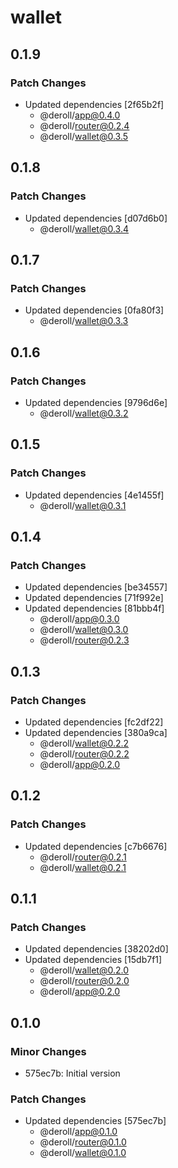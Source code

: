 # wallet

## 0.1.9

### Patch Changes

-   Updated dependencies [2f65b2f]
    -   @deroll/app@0.4.0
    -   @deroll/router@0.2.4
    -   @deroll/wallet@0.3.5

## 0.1.8

### Patch Changes

-   Updated dependencies [d07d6b0]
    -   @deroll/wallet@0.3.4

## 0.1.7

### Patch Changes

-   Updated dependencies [0fa80f3]
    -   @deroll/wallet@0.3.3

## 0.1.6

### Patch Changes

-   Updated dependencies [9796d6e]
    -   @deroll/wallet@0.3.2

## 0.1.5

### Patch Changes

-   Updated dependencies [4e1455f]
    -   @deroll/wallet@0.3.1

## 0.1.4

### Patch Changes

-   Updated dependencies [be34557]
-   Updated dependencies [71f992e]
-   Updated dependencies [81bbb4f]
    -   @deroll/app@0.3.0
    -   @deroll/wallet@0.3.0
    -   @deroll/router@0.2.3

## 0.1.3

### Patch Changes

-   Updated dependencies [fc2df22]
-   Updated dependencies [380a9ca]
    -   @deroll/wallet@0.2.2
    -   @deroll/router@0.2.2
    -   @deroll/app@0.2.0

## 0.1.2

### Patch Changes

-   Updated dependencies [c7b6676]
    -   @deroll/router@0.2.1
    -   @deroll/wallet@0.2.1

## 0.1.1

### Patch Changes

-   Updated dependencies [38202d0]
-   Updated dependencies [15db7f1]
    -   @deroll/wallet@0.2.0
    -   @deroll/router@0.2.0
    -   @deroll/app@0.2.0

## 0.1.0

### Minor Changes

-   575ec7b: Initial version

### Patch Changes

-   Updated dependencies [575ec7b]
    -   @deroll/app@0.1.0
    -   @deroll/router@0.1.0
    -   @deroll/wallet@0.1.0

